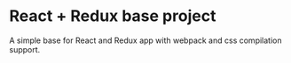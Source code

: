 # React + Redux base project

A simple base for React and Redux app with webpack and css compilation support.
